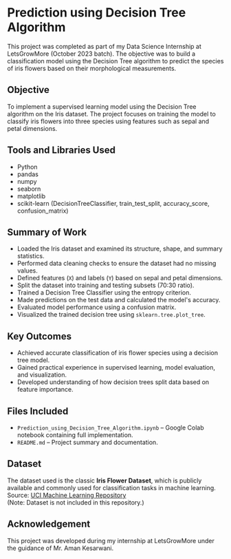 # Prediction using Decision Tree Algorithm

This project was completed as part of my Data Science Internship at LetsGrowMore (October 2023 batch). The objective was to build a classification model using the Decision Tree algorithm to predict the species of iris flowers based on their morphological measurements.

## Objective

To implement a supervised learning model using the Decision Tree algorithm on the Iris dataset. The project focuses on training the model to classify iris flowers into three species using features such as sepal and petal dimensions.

## Tools and Libraries Used

- Python  
- pandas  
- numpy  
- seaborn  
- matplotlib  
- scikit-learn (DecisionTreeClassifier, train_test_split, accuracy_score, confusion_matrix)

## Summary of Work

- Loaded the Iris dataset and examined its structure, shape, and summary statistics.
- Performed data cleaning checks to ensure the dataset had no missing values.
- Defined features (`X`) and labels (`Y`) based on sepal and petal dimensions.
- Split the dataset into training and testing subsets (70:30 ratio).
- Trained a Decision Tree Classifier using the entropy criterion.
- Made predictions on the test data and calculated the model's accuracy.
- Evaluated model performance using a confusion matrix.
- Visualized the trained decision tree using `sklearn.tree.plot_tree`.

## Key Outcomes

- Achieved accurate classification of iris flower species using a decision tree model.
- Gained practical experience in supervised learning, model evaluation, and visualization.
- Developed understanding of how decision trees split data based on feature importance.

## Files Included

- `Prediction_using_Decision_Tree_Algorithm.ipynb` – Google Colab notebook containing full implementation.
- `README.md` – Project summary and documentation.

## Dataset

The dataset used is the classic **Iris Flower Dataset**, which is publicly available and commonly used for classification tasks in machine learning.  
Source: [UCI Machine Learning Repository](https://archive.ics.uci.edu/ml/datasets/iris)  
(Note: Dataset is not included in this repository.)

## Acknowledgement

This project was developed during my internship at LetsGrowMore under the guidance of Mr. Aman Kesarwani.
